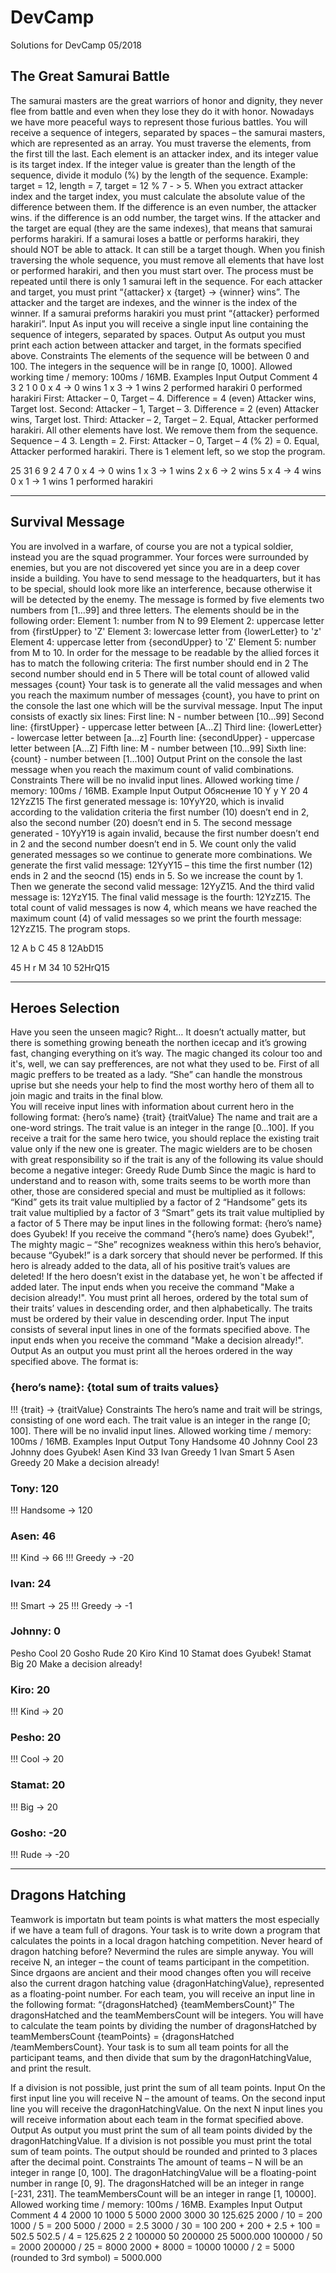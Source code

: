 # DevCamp
Solutions for DevCamp 05/2018

## The Great Samurai Battle

The samurai masters are the great warriors of honor and dignity, they never flee from battle and even when they lose they do it with honor. Nowadays we have more peaceful ways to represent those furious battles.
You will receive a sequence of integers, separated by spaces – the samurai masters, 
which are represented as an array.
You must traverse the elements, from the first till the last. Each element is an attacker index, and its integer value is its target index. If the integer value is greater than the length of the sequence, divide it modulo (%) by the length of the sequence. Example: target = 12, length = 7, target = 12 % 7 - > 5.
When you extract attacker index and the target index, you must calculate the absolute value of the difference between them. 
If the difference is an even number, the attacker wins.
if the difference is an odd number, the target wins.
If the attacker and the target are equal (they are the same indexes), that means that samurai performs harakiri.
If a samurai loses a battle or performs harakiri, they should NOT be able to attack. It can still be a target though.
When you finish traversing the whole sequence, you must remove all elements that have lost or performed harakiri, and then you must start over. The process must be repeated until there is only 1 samurai left in the sequence.
For each attacker and target, you must print “{attacker} x {target} -> {winner} wins”. 
The attacker and the target are indexes, and the winner is the index of the winner.
If a samurai preforms harakiri you must print “{attacker} performed harakiri”.
Input
As input you will receive a single input line containing the sequence of integers, separated by spaces.
Output
As output you must print each action between attacker and target, in the formats specified above.
Constraints
The elements of the sequence will be between 0 and 100.
The integers in the sequence will be in range [0, 1000]. 
Allowed working time / memory: 100ms / 16MB.
Examples
Input
Output
Comment
4 3 2 1 0
0 x 4 -> 0 wins
1 x 3 -> 1 wins
2 performed harakiri
0 performed harakiri
First: Attacker – 0, Target – 4. Difference = 4 (even) Attacker wins, Target lost.
Second: Attacker – 1, Target – 3. Difference = 2 (even) Attacker wins, Target lost.
Third: Attacker – 2, Target – 2. Equal, Attacker performed harakiri.
All other elements have lost. We remove them from the sequence. Sequence – 4 3. Length = 2.
First: Attacker – 0, Target – 4 (% 2) = 0. Equal, Attacker performed harakiri.
There is 1 element left, so we stop the program.


25 31 6 9 2 4 7
0 x 4 -> 0 wins
1 x 3 -> 1 wins
2 x 6 -> 2 wins
5 x 4 -> 4 wins
0 x 1 -> 1 wins
1 performed harakiri

---------------------------------------------------------------------------------------------------

## Survival Message

You are involved in a warfare, of course you are not a typical soldier, instead you are the squad programmer. Your forces were surrounded by enemies, but you are not discovered yet since you are in a deep cover inside a building. You have to send message to the headquarters, but it has to be special, should look more like an interference, because otherwise it will be detected by the enemy.
The message is formed by five elements two numbers from [1…99] and three letters. The elements should be in the following order:
Element 1: number from N to 99
Element 2: uppercase letter from {firstUpper} to 'Z' 
Element 3: lowercase letter from {lowerLetter} to 'z'
Element 4: uppercase letter from {secondUpper} to 'Z' 
Element 5: number from M to 10.
In order for the message to be readable by the allied forces it has to match the following criteria:
The first number should end in 2
The second number should end in 5
There will be total count of allowed valid messages {count}
Your task is to generate all the valid messages and when you reach the maximum number of messages {count}, you have to print on the console the last one which will be the survival message.
Input
The input consists of exactly six lines:
First line: N - number between [10...99]
Second line: {firstUpper} - uppercase letter between [A…Z]
Third line: {lowerLetter} - lowercase letter between [a…z]
Fourth line: {secondUpper} - uppercase letter between [A…Z]
Fifth line: M - number between [10...99]
Sixth line: {count} - number between [1...100]
Output
Print on the console the last message when you reach the maximum count of valid combinations.
Constraints
There will be no invalid input lines.
Allowed working time / memory: 100ms / 16MB.
Example
Input
Output
Обяснение
10
Y
y
Y
20
4
12YzZ15
The first generated message is: 10YyY20, which is invalid according to the validation criteria the first number (10) doesn’t end in 2, also the second number (20) doesn’t end in 5. 
The second message generated - 10YyY19 is again invalid, because the first number doesn’t end in 2 and the second number doesn’t end in 5.
We count only the valid generated messages so we continue to generate more combinations.  We generate the first valid message: 12YyY15 – this time the first number (12) ends in 2 and the seocnd (15) ends in 5.
So we increase the count by 1.
Then we generate the second valid message: 12YyZ15.
And the third valid message is: 12YzY15.
The final valid message is the fourth: 12YzZ15.
The total count of valid messages is now 4, which means we have reached the maximum count (4) of valid messages so we print the fourth message: 12YzZ15.
The program stops.

12
A
b
C
45
8
12AbD15

45
H
r
M
34
10
52HrQ15

---------------------------------------------------------------------------------------------------

## Heroes Selection

Have you seen the unseen magic? Right… It doesn’t actually matter, but there is something growing beneath the northen icecap and it’s growing fast, changing everything on it’s way. The magic changed its colour too and it's, well, we can say prefferences, are not what they used to be. First of all magic preffers to be treated as a lady. “She” can handle the monstrous uprise but she needs your help to find the most worthy hero of them all to join magic and traits in the final blow.  
You will receive input lines with information about current hero in the following format:
{hero’s name} {trait} {traitValue}
The name and trait are a one-word strings. The trait value is an integer in the range [0…100].
If you receive a trait for the same hero twice, you should replace the existing trait value only if the new one is greater.
The magic wielders are to be chosen with great responsibility so if the trait is any of the following its value should become a negative integer:
Greedy
Rude
Dumb
Since the magic is hard to understand and to reason with, some traits seems to be worth more than other, those are considered special and must be multiplied as it follows:
“Kind” gets its trait value multiplied by a factor of 2
“Handsome” gets its trait value multiplied by a factor of 3
“Smart” gets its trait value multiplied by a factor of 5
There may be input lines in the following format:
{hero’s name} does Gyubek!
If you receive the command "{hero’s name} does Gyubek!", The mighty magic – “She” recognizes weakness within this hero’s behavior, because “Gyubek!” is a dark sorcery that should never be performed. If this hero is already added to the data, all of his positive trait’s values are deleted! If the hero doesn’t exist in the database yet, he won`t be affected if added later.
The input ends when you receive the command "Make a decision already!". You must print all heroes, ordered by the total sum of their traits’ values in descending order, and then alphabetically.
The traits must be ordered by their value in descending order.
Input
The input consists of several input lines in one of the formats specified above.
The input ends when you receive the command "Make a decision already!".
Output
As an output you must print all the heroes ordered in the way specified above.
The format is:
### {hero’s name}: {total sum of traits values}
!!! {trait} -> {traitValue}
Constraints
The hero’s name and trait will be strings, consisting of one word each.
The trait value is an integer in the range [0; 100].
There will be no invalid input lines.
Allowed working time / memory: 100ms / 16MB.
Examples
Input
Output
Tony Handsome 40
Johnny Cool 23
Johnny does Gyubek!
Asen Kind 33
Ivan Greedy 1
Ivan Smart 5
Asen Greedy 20
Make a decision already!
### Tony: 120
!!! Handsome -> 120
### Asen: 46
!!! Kind -> 66
!!! Greedy -> -20
### Ivan: 24
!!! Smart -> 25
!!! Greedy -> -1
### Johnny: 0
Pesho Cool 20
Gosho Rude 20
Kiro Kind 10
Stamat does Gyubek!
Stamat Big 20
Make a decision already!
### Kiro: 20
!!! Kind -> 20
### Pesho: 20
!!! Cool -> 20
### Stamat: 20
!!! Big -> 20
### Gosho: -20
!!! Rude -> -20

---------------------------------------------------------------------------------------------------

## Dragons Hatching

Teamwork is importatn but team points is what matters the most especially if we have a team full of dragons. Your task is to write down a program that calculates the points in a local dragon hatching competition. Never heard of dragon hatching before? Nevermind the rules are simple anyway.
You will receive N, an integer – the count of teams participant in the competition. 
Since drgaons are ancient and their mood changes often you will receive also the current dragon hatching value {dragonHatchingValue}, represented as a floating-point number.
For each team, you will receive an input line in the following format:
“{dragonsHatched} {teamMembersCount}”
The dragonsHatched and the teamMembersCount will be integers. 
You will have to calculate the team points by dividing the number of dragonsHatched by teamMembersCount {teamPoints} = {dragonsHatched /teamMembersCount}.
Your task is to sum all team points for all the participant teams, and then divide that sum by the dragonHatchingValue, and print the result. 

If a division is not possible, just print the sum of all team points.
Input
On the first input line you will receive N – the amount of teams.
On the second input line you will receive the dragonHatchingValue.
On the next N input lines you will receive information about each team in the format specified above.
Output
As output you must print the sum of all team points divided by the dragonHatchingValue.
If a division is not possible you must print the total sum of team points.
The output should be rounded and printed to 3 places after the decimal point.
Constraints
The amount of teams – N will be an integer in range [0, 100].
The dragonHatchingValue will be a floating-point number in range [0, 9].
The dragonsHatched will be an integer in range [-231, 231].
The teamMembersCount will be an integer in range [1, 10000].
Allowed working time / memory: 100ms / 16MB.
Examples
Input
Output
Comment
4
4
2000 10
1000 5
5000 2000
3000 30
125.625
2000 / 10 = 200
1000 / 5 = 200
5000 / 2000 = 2.5
3000 / 30 = 100
200 + 200 + 2.5 + 100 = 502.5
502.5 / 4 = 125.625
2
2
100000 50
200000 25
5000.000
100000 / 50 = 2000
200000 / 25 = 8000
2000 + 8000 = 10000
10000 / 2 = 5000
(rounded to 3rd symbol) = 5000.000

